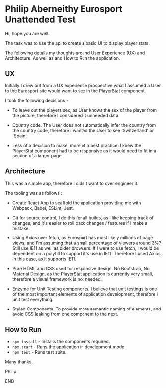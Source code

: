 # Philip Aberneithy Eurosport Unattended Test

Hi, hope you are well.

The task was to use the api to create a basic UI to display player stats. 

The following details my thoughts around User Experience (UX) and Architecture. As well as and How to Run the 
application.

## UX

Initially I drew out from a UX experience prospective what I assumed a User to the Eurosport site would want
to see in the PlayerStat component.

I took the following decisions -

*  To leave out the players sex, as User knows the sex of the player from the picture,
therefore I considered it unneeded data.

*  Country code. The User does not automatically infer the country from the country code, therefore I wanted
the User to see 'Switzerland' or 'Spain'.

* Less of a decision to make, more of a best practice: I knew the PlayerStat component had
to be responsive as it would need to fit in a section of a larger page.

## Architecture

This was a simple app, therefore I didn't want to over engineer it.

The tooling was as follows :

* Create React App to scaffold the application providing me with Webpack, Babel, ESLint, Jest.

* Git for source control, I do this for all builds, as I like keeping track of changes, and
it's easier to roll back changes / features if I make a mistake.

* Using Axios over fetch, as Eurosport has most likely millions of page views, and I'm assuming that a small
percentage of viewers around 3%? Still use IE11 as well as older browsers. If I were to use fetch, I would be
dependent on a polyfill to support it's use in IE11. Therefore I used Axios in this case, as it
supports IE11.

* Pure HTML and CSS used for responsive design. No Bootstrap, No Material Design, as the PlayerStat application
is currently very small, therefore a visual framework is not needed.

* Enzyme for Unit Testing components. I believe that unit testings is one of the most important elements
of application development, therefore I unit test everything.

* Styled Components. To provide more semantic naming of elements, and avoid CSS leaking from one component
to the next.


## How to Run

* `npm install` - Installs the components required.
* `npm start` - Runs the application in development mode.
* `npm test` - Runs test suite.

Many thanks,

Philip 

END